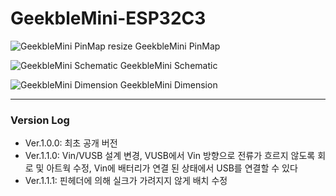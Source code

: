 # GeekbleMini-ESP32C3

![GeekbleMini PinMap resize](https://github.com/SooDragon/GeekbleMini-ESP32C3/assets/82627949/a1b20f65-07ff-4be7-815a-bd6ea0e0cc7f)
GeekbleMini PinMap

![GeekbleMini Schematic](https://github.com/SooDragon/GeekbleMini-ESP32C3/assets/82627949/97d98bc8-8552-4cfd-b9b2-6a397f466c56)
GeekbleMini Schematic

![GeekbleMini Dimension](https://github.com/SooDragon/GeekbleMini-ESP32C3/assets/82627949/a50fca30-9050-4440-a185-acc8c9c62f64)
GeekbleMini Dimension

***
### Version Log
- Ver.1.0.0: 최초 공개 버전
- Ver.1.1.0: Vin/VUSB 설계 변경, VUSB에서 Vin 방향으로 전류가 흐르지 않도록 회로 및 아트웍 수정, Vin에 배터리가 연결 된 상태에서 USB를 연결할 수 있다
- Ver.1.1.1: 핀헤더에 의해 실크가 가려지지 않게 배치 수정
